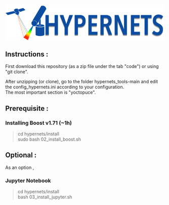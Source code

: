 ![Hypernets Logo](hypernets/resources/logo.png)
  
  
## Instructions :
First download this repository (as a zip file under the tab "code") or using "git clone".
  
After unzipping (or clone), go to the folder hypernets_tools-main and edit
the config_hypernets.ini according to your configuration.  
The most important section is "yoctopuce". 

## Prerequisite :
### Installing Boost v1.71 (~1h)
> cd hypernets/install  
> sudo bash 02_install_boost.sh
  
  
## Optional :
As an option , 

### Jupyter Notebook
> cd hypernets/install  
> bash 03_install_jupyter.sh
